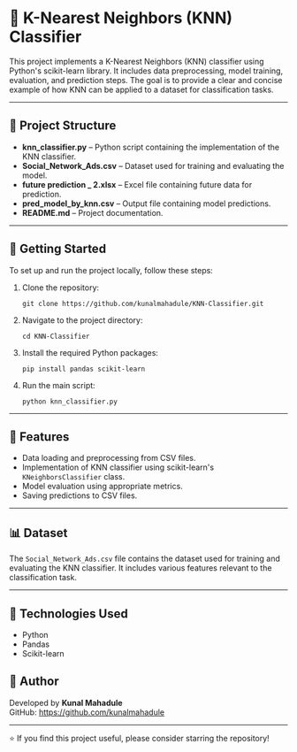 <!DOCTYPE html>
<html lang="en">
<head>
  <meta charset="UTF-8">
</head>
<body>

  <h1>📘 K-Nearest Neighbors (KNN) Classifier</h1>

  <p>
    This project implements a K-Nearest Neighbors (KNN) classifier using Python's scikit-learn library. It includes data preprocessing, model training, evaluation, and prediction steps. The goal is to provide a clear and concise example of how KNN can be applied to a dataset for classification tasks.
  </p>

  <hr>

  <h2>📁 Project Structure</h2>
  <ul>
    <li><strong>knn_classifier.py</strong> – Python script containing the implementation of the KNN classifier.</li>
    <li><strong>Social_Network_Ads.csv</strong> – Dataset used for training and evaluating the model.</li>
    <li><strong>future prediction _ 2.xlsx</strong> – Excel file containing future data for prediction.</li>
    <li><strong>pred_model_by_knn.csv</strong> – Output file containing model predictions.</li>
    <li><strong>README.md</strong> – Project documentation.</li>
  </ul>

  <hr>

  <h2>🚀 Getting Started</h2>
  <p>To set up and run the project locally, follow these steps:</p>
  <ol>
    <li>Clone the repository:
      <pre><code>git clone https://github.com/kunalmahadule/KNN-Classifier.git</code></pre>
    </li>
    <li>Navigate to the project directory:
      <pre><code>cd KNN-Classifier</code></pre>
    </li>
    <li>Install the required Python packages:
      <pre><code>pip install pandas scikit-learn</code></pre>
    </li>
    <li>Run the main script:
      <pre><code>python knn_classifier.py</code></pre>
    </li>
  </ol>

  <hr>

  <h2>🧠 Features</h2>
  <ul>
    <li>Data loading and preprocessing from CSV files.</li>
    <li>Implementation of KNN classifier using scikit-learn's <code>KNeighborsClassifier</code> class.</li>
    <li>Model evaluation using appropriate metrics.</li>
    <li>Saving predictions to CSV files.</li>
  </ul>

  <hr>

  <h2>📊 Dataset</h2>
  <p>
    The <code>Social_Network_Ads.csv</code> file contains the dataset used for training and evaluating the KNN classifier. It includes various features relevant to the classification task.
  </p>

  <hr>

  <h2>🔧 Technologies Used</h2>
  <ul>
    <li>Python</li>
    <li>Pandas</li>
    <li>Scikit-learn</li>
  </ul>



  <h2>👤 Author</h2>
  <p>
    Developed by <strong>Kunal Mahadule</strong><br>
    GitHub: <a href="https://github.com/kunalmahadule" target="_blank">https://github.com/kunalmahadule</a>
  </p>

  <hr>

  <p>⭐ If you find this project useful, please consider starring the repository!</p>

</body>
</html>
